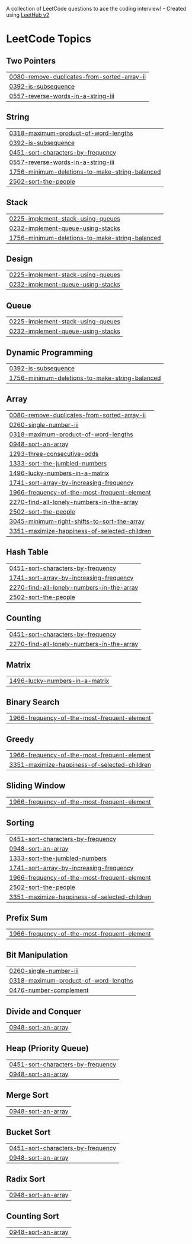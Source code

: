 A collection of LeetCode questions to ace the coding interview! - Created using [LeetHub v2](https://github.com/arunbhardwaj/LeetHub-2.0)
<!---LeetCode Topics Start-->
# LeetCode Topics
## Two Pointers
|  |
| ------- |
| [0080-remove-duplicates-from-sorted-array-ii](https://github.com/Omish1986/LeetCode-Solution/tree/master/0080-remove-duplicates-from-sorted-array-ii) |
| [0392-is-subsequence](https://github.com/Omish1986/LeetCode-Solution/tree/master/0392-is-subsequence) |
| [0557-reverse-words-in-a-string-iii](https://github.com/Omish1986/LeetCode-Solution/tree/master/0557-reverse-words-in-a-string-iii) |
## String
|  |
| ------- |
| [0318-maximum-product-of-word-lengths](https://github.com/Omish1986/LeetCode-Solution/tree/master/0318-maximum-product-of-word-lengths) |
| [0392-is-subsequence](https://github.com/Omish1986/LeetCode-Solution/tree/master/0392-is-subsequence) |
| [0451-sort-characters-by-frequency](https://github.com/Omish1986/LeetCode-Solution/tree/master/0451-sort-characters-by-frequency) |
| [0557-reverse-words-in-a-string-iii](https://github.com/Omish1986/LeetCode-Solution/tree/master/0557-reverse-words-in-a-string-iii) |
| [1756-minimum-deletions-to-make-string-balanced](https://github.com/Omish1986/LeetCode-Solution/tree/master/1756-minimum-deletions-to-make-string-balanced) |
| [2502-sort-the-people](https://github.com/Omish1986/LeetCode-Solution/tree/master/2502-sort-the-people) |
## Stack
|  |
| ------- |
| [0225-implement-stack-using-queues](https://github.com/Omish1986/LeetCode-Solution/tree/master/0225-implement-stack-using-queues) |
| [0232-implement-queue-using-stacks](https://github.com/Omish1986/LeetCode-Solution/tree/master/0232-implement-queue-using-stacks) |
| [1756-minimum-deletions-to-make-string-balanced](https://github.com/Omish1986/LeetCode-Solution/tree/master/1756-minimum-deletions-to-make-string-balanced) |
## Design
|  |
| ------- |
| [0225-implement-stack-using-queues](https://github.com/Omish1986/LeetCode-Solution/tree/master/0225-implement-stack-using-queues) |
| [0232-implement-queue-using-stacks](https://github.com/Omish1986/LeetCode-Solution/tree/master/0232-implement-queue-using-stacks) |
## Queue
|  |
| ------- |
| [0225-implement-stack-using-queues](https://github.com/Omish1986/LeetCode-Solution/tree/master/0225-implement-stack-using-queues) |
| [0232-implement-queue-using-stacks](https://github.com/Omish1986/LeetCode-Solution/tree/master/0232-implement-queue-using-stacks) |
## Dynamic Programming
|  |
| ------- |
| [0392-is-subsequence](https://github.com/Omish1986/LeetCode-Solution/tree/master/0392-is-subsequence) |
| [1756-minimum-deletions-to-make-string-balanced](https://github.com/Omish1986/LeetCode-Solution/tree/master/1756-minimum-deletions-to-make-string-balanced) |
## Array
|  |
| ------- |
| [0080-remove-duplicates-from-sorted-array-ii](https://github.com/Omish1986/LeetCode-Solution/tree/master/0080-remove-duplicates-from-sorted-array-ii) |
| [0260-single-number-iii](https://github.com/Omish1986/LeetCode-Solution/tree/master/0260-single-number-iii) |
| [0318-maximum-product-of-word-lengths](https://github.com/Omish1986/LeetCode-Solution/tree/master/0318-maximum-product-of-word-lengths) |
| [0948-sort-an-array](https://github.com/Omish1986/LeetCode-Solution/tree/master/0948-sort-an-array) |
| [1293-three-consecutive-odds](https://github.com/Omish1986/LeetCode-Solution/tree/master/1293-three-consecutive-odds) |
| [1333-sort-the-jumbled-numbers](https://github.com/Omish1986/LeetCode-Solution/tree/master/1333-sort-the-jumbled-numbers) |
| [1496-lucky-numbers-in-a-matrix](https://github.com/Omish1986/LeetCode-Solution/tree/master/1496-lucky-numbers-in-a-matrix) |
| [1741-sort-array-by-increasing-frequency](https://github.com/Omish1986/LeetCode-Solution/tree/master/1741-sort-array-by-increasing-frequency) |
| [1966-frequency-of-the-most-frequent-element](https://github.com/Omish1986/LeetCode-Solution/tree/master/1966-frequency-of-the-most-frequent-element) |
| [2270-find-all-lonely-numbers-in-the-array](https://github.com/Omish1986/LeetCode-Solution/tree/master/2270-find-all-lonely-numbers-in-the-array) |
| [2502-sort-the-people](https://github.com/Omish1986/LeetCode-Solution/tree/master/2502-sort-the-people) |
| [3045-minimum-right-shifts-to-sort-the-array](https://github.com/Omish1986/LeetCode-Solution/tree/master/3045-minimum-right-shifts-to-sort-the-array) |
| [3351-maximize-happiness-of-selected-children](https://github.com/Omish1986/LeetCode-Solution/tree/master/3351-maximize-happiness-of-selected-children) |
## Hash Table
|  |
| ------- |
| [0451-sort-characters-by-frequency](https://github.com/Omish1986/LeetCode-Solution/tree/master/0451-sort-characters-by-frequency) |
| [1741-sort-array-by-increasing-frequency](https://github.com/Omish1986/LeetCode-Solution/tree/master/1741-sort-array-by-increasing-frequency) |
| [2270-find-all-lonely-numbers-in-the-array](https://github.com/Omish1986/LeetCode-Solution/tree/master/2270-find-all-lonely-numbers-in-the-array) |
| [2502-sort-the-people](https://github.com/Omish1986/LeetCode-Solution/tree/master/2502-sort-the-people) |
## Counting
|  |
| ------- |
| [0451-sort-characters-by-frequency](https://github.com/Omish1986/LeetCode-Solution/tree/master/0451-sort-characters-by-frequency) |
| [2270-find-all-lonely-numbers-in-the-array](https://github.com/Omish1986/LeetCode-Solution/tree/master/2270-find-all-lonely-numbers-in-the-array) |
## Matrix
|  |
| ------- |
| [1496-lucky-numbers-in-a-matrix](https://github.com/Omish1986/LeetCode-Solution/tree/master/1496-lucky-numbers-in-a-matrix) |
## Binary Search
|  |
| ------- |
| [1966-frequency-of-the-most-frequent-element](https://github.com/Omish1986/LeetCode-Solution/tree/master/1966-frequency-of-the-most-frequent-element) |
## Greedy
|  |
| ------- |
| [1966-frequency-of-the-most-frequent-element](https://github.com/Omish1986/LeetCode-Solution/tree/master/1966-frequency-of-the-most-frequent-element) |
| [3351-maximize-happiness-of-selected-children](https://github.com/Omish1986/LeetCode-Solution/tree/master/3351-maximize-happiness-of-selected-children) |
## Sliding Window
|  |
| ------- |
| [1966-frequency-of-the-most-frequent-element](https://github.com/Omish1986/LeetCode-Solution/tree/master/1966-frequency-of-the-most-frequent-element) |
## Sorting
|  |
| ------- |
| [0451-sort-characters-by-frequency](https://github.com/Omish1986/LeetCode-Solution/tree/master/0451-sort-characters-by-frequency) |
| [0948-sort-an-array](https://github.com/Omish1986/LeetCode-Solution/tree/master/0948-sort-an-array) |
| [1333-sort-the-jumbled-numbers](https://github.com/Omish1986/LeetCode-Solution/tree/master/1333-sort-the-jumbled-numbers) |
| [1741-sort-array-by-increasing-frequency](https://github.com/Omish1986/LeetCode-Solution/tree/master/1741-sort-array-by-increasing-frequency) |
| [1966-frequency-of-the-most-frequent-element](https://github.com/Omish1986/LeetCode-Solution/tree/master/1966-frequency-of-the-most-frequent-element) |
| [2502-sort-the-people](https://github.com/Omish1986/LeetCode-Solution/tree/master/2502-sort-the-people) |
| [3351-maximize-happiness-of-selected-children](https://github.com/Omish1986/LeetCode-Solution/tree/master/3351-maximize-happiness-of-selected-children) |
## Prefix Sum
|  |
| ------- |
| [1966-frequency-of-the-most-frequent-element](https://github.com/Omish1986/LeetCode-Solution/tree/master/1966-frequency-of-the-most-frequent-element) |
## Bit Manipulation
|  |
| ------- |
| [0260-single-number-iii](https://github.com/Omish1986/LeetCode-Solution/tree/master/0260-single-number-iii) |
| [0318-maximum-product-of-word-lengths](https://github.com/Omish1986/LeetCode-Solution/tree/master/0318-maximum-product-of-word-lengths) |
| [0476-number-complement](https://github.com/Omish1986/LeetCode-Solution/tree/master/0476-number-complement) |
## Divide and Conquer
|  |
| ------- |
| [0948-sort-an-array](https://github.com/Omish1986/LeetCode-Solution/tree/master/0948-sort-an-array) |
## Heap (Priority Queue)
|  |
| ------- |
| [0451-sort-characters-by-frequency](https://github.com/Omish1986/LeetCode-Solution/tree/master/0451-sort-characters-by-frequency) |
| [0948-sort-an-array](https://github.com/Omish1986/LeetCode-Solution/tree/master/0948-sort-an-array) |
## Merge Sort
|  |
| ------- |
| [0948-sort-an-array](https://github.com/Omish1986/LeetCode-Solution/tree/master/0948-sort-an-array) |
## Bucket Sort
|  |
| ------- |
| [0451-sort-characters-by-frequency](https://github.com/Omish1986/LeetCode-Solution/tree/master/0451-sort-characters-by-frequency) |
| [0948-sort-an-array](https://github.com/Omish1986/LeetCode-Solution/tree/master/0948-sort-an-array) |
## Radix Sort
|  |
| ------- |
| [0948-sort-an-array](https://github.com/Omish1986/LeetCode-Solution/tree/master/0948-sort-an-array) |
## Counting Sort
|  |
| ------- |
| [0948-sort-an-array](https://github.com/Omish1986/LeetCode-Solution/tree/master/0948-sort-an-array) |
<!---LeetCode Topics End-->